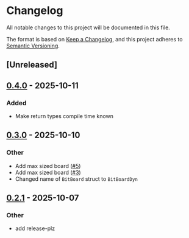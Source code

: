 # Changelog

All notable changes to this project will be documented in this file.

The format is based on [Keep a Changelog](https://keepachangelog.com/en/1.0.0/),
and this project adheres to [Semantic Versioning](https://semver.org/spec/v2.0.0.html).

## [Unreleased]

## [0.4.0](https://github.com/natemcintosh/bit-board/compare/v0.3.0...v0.4.0) - 2025-10-11

### Added

- Make return types compile time known

## [0.3.0](https://github.com/natemcintosh/bit-board/compare/v0.2.1...v0.3.0) - 2025-10-10

### Other

- Add max sized board ([#5](https://github.com/natemcintosh/bit-board/pull/5))
- Add max sized board ([#3](https://github.com/natemcintosh/bit-board/pull/3))
- Changed name of `BitBoard` struct to `BitBoardDyn`

## [0.2.1](https://github.com/natemcintosh/bit-board/compare/v0.2.0...v0.2.1) - 2025-10-07

### Other

- add release-plz
